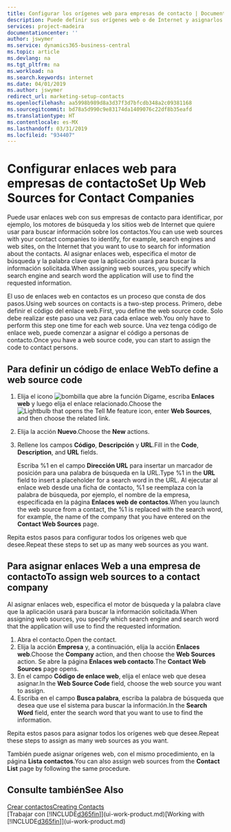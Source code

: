 ```yaml
---
title: Configurar los orígenes web para empresas de contacto | Documentos de Microsoft
description: Puede definir sus orígenes web o de Internet y asignarlos a una empresa de contacto para identificar cómo desea buscar la información de sus contactos.
services: project-madeira
documentationcenter: ''
author: jswymer
ms.service: dynamics365-business-central
ms.topic: article
ms.devlang: na
ms.tgt_pltfrm: na
ms.workload: na
ms.search.keywords: internet
ms.date: 04/01/2019
ms.author: jswymer
redirect_url: marketing-setup-contacts
ms.openlocfilehash: aa5998b989d8a3d37f3d7bfcdb348a2c09381168
ms.sourcegitcommit: bd78a5d990c9e83174da1409076c22df8b35eafd
ms.translationtype: HT
ms.contentlocale: es-MX
ms.lasthandoff: 03/31/2019
ms.locfileid: "934407"
---
```

# <a name="set-up-web-sources-for-contact-companies"></a><span data-ttu-id="cf579-103">Configurar enlaces web para empresas de contacto</span><span class="sxs-lookup"><span data-stu-id="cf579-103">Set Up Web Sources for Contact Companies</span></span>
<span data-ttu-id="cf579-104">Puede usar enlaces web con sus empresas de contacto para identificar, por ejemplo, los motores de búsqueda y los sitios web de Internet que quiere usar para buscar información sobre los contactos.</span><span class="sxs-lookup"><span data-stu-id="cf579-104">You can use web sources with your contact companies to identify, for example, search engines and web sites, on the Internet that you want to use to search for information about the contacts.</span></span> <span data-ttu-id="cf579-105">Al asignar enlaces web, especifica el motor de búsqueda y la palabra clave que la aplicación usará para buscar la información solicitada.</span><span class="sxs-lookup"><span data-stu-id="cf579-105">When assigning web sources, you specify which search engine and search word the application will use to find the requested information.</span></span>

<span data-ttu-id="cf579-106">El uso de enlaces web en contactos es un proceso que consta de dos pasos.</span><span class="sxs-lookup"><span data-stu-id="cf579-106">Using web sources on contacts is a two-step process.</span></span> <span data-ttu-id="cf579-107">Primero, debe definir el código del enlace web.</span><span class="sxs-lookup"><span data-stu-id="cf579-107">First, you define the web source code.</span></span> <span data-ttu-id="cf579-108">Solo debe realizar este paso una vez para cada enlace web.</span><span class="sxs-lookup"><span data-stu-id="cf579-108">You only have to perform this step one time for each web source.</span></span> <span data-ttu-id="cf579-109">Una vez tenga código de enlace web, puede comenzar a asignar el código a personas de contacto.</span><span class="sxs-lookup"><span data-stu-id="cf579-109">Once you have a web source code, you can start to assign the code to contact persons.</span></span>

## <a name="to-define-a-web-source-code"></a><span data-ttu-id="cf579-110">Para definir un código de enlace Web</span><span class="sxs-lookup"><span data-stu-id="cf579-110">To define a web source code</span></span>
1. <span data-ttu-id="cf579-111">Elija el icono ![bombilla que abre la función Dígame](media/ui-search/search_small.png "Dígame que desea hacer"), escriba **Enlaces web** y luego elija el enlace relacionado.</span><span class="sxs-lookup"><span data-stu-id="cf579-111">Choose the ![Lightbulb that opens the Tell Me feature](media/ui-search/search_small.png "Tell me what you want to do") icon, enter **Web Sources**, and then choose the related link.</span></span>
2. <span data-ttu-id="cf579-112">Elija la acción **Nuevo**.</span><span class="sxs-lookup"><span data-stu-id="cf579-112">Choose the **New** actions.</span></span>
3. <span data-ttu-id="cf579-113">Rellene los campos **Código**, **Descripción** y **URL**.</span><span class="sxs-lookup"><span data-stu-id="cf579-113">Fill in the **Code**, **Description**, and **URL** fields.</span></span>

    <span data-ttu-id="cf579-114">Escriba %1 en el campo **Dirección URL** para insertar un marcador de posición para una palabra de búsqueda en la URL.</span><span class="sxs-lookup"><span data-stu-id="cf579-114">Type %1 in the **URL** field to insert a placeholder for a search word in the URL.</span></span> <span data-ttu-id="cf579-115">Al ejecutar al enlace web desde una ficha de contacto, %1 se reemplaza con la palabra de búsqueda, por ejemplo, el nombre de la empresa, especificada en la página **Enlaces web de contactos**.</span><span class="sxs-lookup"><span data-stu-id="cf579-115">When you launch the web source from a contact, the %1 is replaced with the search word, for example, the name of the company that you have entered on the **Contact Web Sources** page.</span></span>

<span data-ttu-id="cf579-116">Repita estos pasos para configurar todos los orígenes web que desee.</span><span class="sxs-lookup"><span data-stu-id="cf579-116">Repeat these steps to set up as many web sources as you want.</span></span>

## <a name="to-assign-web-sources-to-a-contact-company"></a><span data-ttu-id="cf579-117">Para asignar enlaces Web a una empresa de contacto</span><span class="sxs-lookup"><span data-stu-id="cf579-117">To assign web sources to a contact company</span></span>
<span data-ttu-id="cf579-118">Al asignar enlaces web, especifica el motor de búsqueda y la palabra clave que la aplicación usará para buscar la información solicitada.</span><span class="sxs-lookup"><span data-stu-id="cf579-118">When assigning web sources, you specify which search engine and search word that the application will use to find the requested information.</span></span>

1. <span data-ttu-id="cf579-119">Abra el contacto.</span><span class="sxs-lookup"><span data-stu-id="cf579-119">Open the contact.</span></span>
2. <span data-ttu-id="cf579-120">Elija la acción **Empresa** y, a continuación, elija la acción **Enlaces web**.</span><span class="sxs-lookup"><span data-stu-id="cf579-120">Choose the **Company** action, and then choose the **Web Sources** action.</span></span> <span data-ttu-id="cf579-121">Se abre la página **Enlaces web contacto**.</span><span class="sxs-lookup"><span data-stu-id="cf579-121">The **Contact Web Sources** page opens.</span></span>
3. <span data-ttu-id="cf579-122">En el campo **Código de enlace web**, elija el enlace web que desea asignar.</span><span class="sxs-lookup"><span data-stu-id="cf579-122">In the **Web Source Code** field, choose the web source you want to assign.</span></span>
4. <span data-ttu-id="cf579-123">Escriba en el campo **Busca palabra**, escriba la palabra de búsqueda que desea que use el sistema para buscar la información.</span><span class="sxs-lookup"><span data-stu-id="cf579-123">In the **Search Word** field, enter the search word that you want to use to find the information.</span></span>

<span data-ttu-id="cf579-124">Repita estos pasos para asignar todos los orígenes web que desee.</span><span class="sxs-lookup"><span data-stu-id="cf579-124">Repeat these steps to assign as many web sources as you want.</span></span>

<span data-ttu-id="cf579-125">También puede asignar orígenes web, con el mismo procedimiento, en la página **Lista contactos**.</span><span class="sxs-lookup"><span data-stu-id="cf579-125">You can also assign web sources from the **Contact List** page by following the same procedure.</span></span>

## <a name="see-also"></a><span data-ttu-id="cf579-126">Consulte también</span><span class="sxs-lookup"><span data-stu-id="cf579-126">See Also</span></span>
[<span data-ttu-id="cf579-127">Crear contactos</span><span class="sxs-lookup"><span data-stu-id="cf579-127">Creating Contacts</span></span>](marketing-create-contact-companies.md)  
<span data-ttu-id="cf579-128">[Trabajar con [!INCLUDE[d365fin](includes/d365fin_md.md)]](ui-work-product.md)</span><span class="sxs-lookup"><span data-stu-id="cf579-128">[Working with [!INCLUDE[d365fin](includes/d365fin_md.md)]](ui-work-product.md)</span></span>
